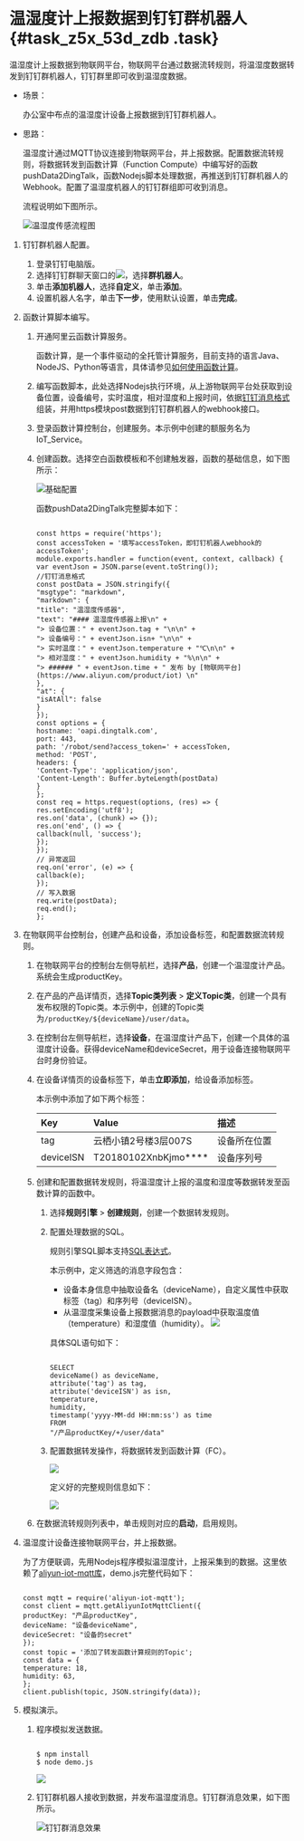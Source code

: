 # 温湿度计上报数据到钉钉群机器人 {#task_z5x_53d_zdb .task}

温湿度计上报数据到物联网平台，物联网平台通过数据流转规则，将温湿度数据转发到钉钉群机器人，钉钉群里即可收到温湿度数据。

-   场景：

    办公室中布点的温湿度计设备上报数据到钉钉群机器人。

-   思路：

    温湿度计通过MQTT协议连接到物联网平台，并上报数据。配置数据流转规则，将数据转发到函数计算（Function Compute）中编写好的函数pushData2DingTalk，函数Nodejs脚本处理数据，再推送到钉钉群机器人的Webhook。配置了温湿度机器人的钉钉群组即可收到消息。

    流程说明如下图所示。

     ![](images/4658_zh-CN.png "温湿度传感流程图")


1.  钉钉群机器人配置。 
    1.  登录钉钉电脑版。
    2.  选择钉钉群聊天窗口的![](http://static-aliyun-doc.oss-cn-hangzhou.aliyuncs.com/assets/img/7645/15663672234682_zh-CN.png)，选择**群机器人**。
    3.  单击**添加机器人**，选择**自定义**，单击**添加**。
    4.  设置机器人名字，单击**下一步**，使用默认设置，单击**完成**。
2.  函数计算脚本编写。 
    1.  开通阿里云函数计算服务。 

        函数计算，是一个事件驱动的全托管计算服务，目前支持的语言Java、NodeJS、Python等语言，具体请参见[如何使用函数计算](https://www.alibabacloud.com/help/doc-detail/73329.htm)。

    2.  编写函数脚本，此处选择Nodejs执行环境，从上游物联网平台处获取到设备位置，设备编号，实时温度，相对湿度和上报时间，依据[钉钉消息格式](https://open-doc.dingtalk.com/docs/doc.htm?treeId=257&articleId=105735&docType=1#s2)组装，并用https模块post数据到钉钉群机器人的webhook接口。
    3.  登录函数计算控制台，创建服务。本示例中创建的额服务名为IoT\_Service。
    4.  创建函数。选择空白函数模板和不创建触发器，函数的基础信息，如下图所示： 

        ![](images/4698_zh-CN.png "基础配置")

        函数pushData2DingTalk完整脚本如下：

        ``` {#codeblock_05w_0u2_pth}
        
        const https = require('https');
        const accessToken = '填写accessToken，即钉钉机器人webhook的accessToken';
        module.exports.handler = function(event, context, callback) {
        var eventJson = JSON.parse(event.toString());
        //钉钉消息格式
        const postData = JSON.stringify({
        "msgtype": "markdown",
        "markdown": {
        "title": "温湿度传感器",
        "text": "#### 温湿度传感器上报\n" +
        "> 设备位置：" + eventJson.tag + "\n\n" +
        "> 设备编号：" + eventJson.isn+ "\n\n" +
        "> 实时温度：" + eventJson.temperature + "℃\n\n" +
        "> 相对湿度：" + eventJson.humidity + "%\n\n" +
        "> ###### " + eventJson.time + " 发布 by [物联网平台](https://www.aliyun.com/product/iot) \n"
        },
        "at": {
        "isAtAll": false
        }
        });
        const options = {
        hostname: 'oapi.dingtalk.com',
        port: 443,
        path: '/robot/send?access_token=' + accessToken,
        method: 'POST',
        headers: {
        'Content-Type': 'application/json',
        'Content-Length': Buffer.byteLength(postData)
        }
        };
        const req = https.request(options, (res) => {
        res.setEncoding('utf8');
        res.on('data', (chunk) => {});
        res.on('end', () => {
        callback(null, 'success');
        });
        });
        // 异常返回
        req.on('error', (e) => {
        callback(e);
        });
        // 写入数据
        req.write(postData);
        req.end();
        };
        ```

3.  在物联网平台控制台，创建产品和设备，添加设备标签，和配置数据流转规则。 
    1.  在物联网平台的控制台左侧导航栏，选择**产品**，创建一个温湿度计产品。系统会生成productKey。
    2.  在产品的产品详情页，选择**Topic类列表** \> **定义Topic类**，创建一个具有发布权限的Topic类。本示例中，创建的Topic类为`/productKey/${deviceName}/user/data`。
    3.  在控制台左侧导航栏，选择**设备**，在温湿度计产品下，创建一个具体的温湿度计设备。获得deviceName和deviceSecret，用于设备连接物联网平台时身份验证。
    4.  在设备详情页的设备标签下，单击**立即添加**，给设备添加标签。 

        本示例中添加了如下两个标签：

        |Key|Value|描述|
        |:--|:----|:-|
        |tag|云栖小镇2号楼3层007S|设备所在位置|
        |deviceISN|T20180102XnbKjmo\*\*\*\*|设备序列号|

    5.  创建和配置数据转发规则，将温湿度计上报的温度和湿度等数据转发至函数计算的函数中。 
        1.  选择**规则引擎** \> **创建规则**，创建一个数据转发规则。
        2.  配置处理数据的SQL。

            规则引擎SQL脚本支持[SQL表达式](../../../../intl.zh-CN/用户指南/规则引擎/数据流转/SQL表达式.md#)。

            本示例中，定义筛选的消息字段包含：

            -   设备本身信息中抽取设备名（deviceName），自定义属性中获取标签（tag）和序列号（deviceISN）。
            -   从温湿度采集设备上报数据消息的payload中获取温度值（temperature）和湿度值（humidity）。
            ![](http://static-aliyun-doc.oss-cn-hangzhou.aliyuncs.com/assets/img/7645/15663672234798_zh-CN.png)

            具体SQL语句如下：

            ``` {#codeblock_syk_g8t_ks4}
            
            SELECT
            deviceName() as deviceName,
            attribute('tag') as tag,
            attribute('deviceISN') as isn,
            temperature,
            humidity,
            timestamp('yyyy-MM-dd HH:mm:ss') as time
            FROM
            "/产品productKey/+/user/data"
            ```

        3.  配置数据转发操作，将数据转发到函数计算（FC）。

            ![](http://static-aliyun-doc.oss-cn-hangzhou.aliyuncs.com/assets/img/7645/15663672254799_zh-CN.png)

            定义好的完整规则信息如下：

            ![](http://static-aliyun-doc.oss-cn-hangzhou.aliyuncs.com/assets/img/7645/15663672284805_zh-CN.png)

    6.  在数据流转规则列表中，单击规则对应的**启动**，启用规则。
4.  温湿度计设备连接物联网平台，并上报数据。 

    为了方便联调，先用Nodejs程序模拟温湿度计，上报采集到的数据。这里依赖了[aliyun-iot-mqtt库](https://npmjs.org/package/aliyun-iot-mqtt)，demo.js完整代码如下：

    ``` {#codeblock_rh3_hnp_fdl}
    
    const mqtt = require('aliyun-iot-mqtt');
    const client = mqtt.getAliyunIotMqttClient({
    productKey: "产品productKey",
    deviceName: "设备deviceName",
    deviceSecret: "设备的secret"
    });
    const topic = '添加了转发函数计算规则的Topic';
    const data = {
    temperature: 18,
    humidity: 63,
    };
    client.publish(topic, JSON.stringify(data));
    ```

5.  模拟演示。 
    1.  程序模拟发送数据。 

        ``` {#codeblock_sqf_3nv_81u}
        
        $ npm install
        $ node demo.js
        ```

        ![](http://static-aliyun-doc.oss-cn-hangzhou.aliyuncs.com/assets/img/7645/15663672284806_zh-CN.png)

    2.  钉钉群机器人接收到数据，并发布温湿度消息。钉钉群消息效果，如下图所示。 

        ![](images/4809_zh-CN.png "钉钉群消息效果")


